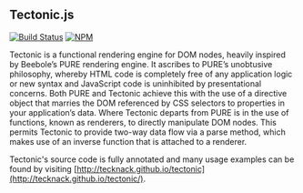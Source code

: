 Tectonic.js
-----------

[![Build Status](https://travis-ci.org/tecknack/tectonic.svg?branch=master)](https://travis-ci.org/tecknack/tectonic)
[![NPM](https://img.shields.io/npm/v/tectonic.js.svg)](https://www.npmjs.com/package/tectonic.js)

Tectonic is a functional rendering engine for DOM nodes, heavily inspired by
Beebole’s PURE rendering engine. It ascribes to PURE’s unobtusive philosophy,
whereby HTML code is completely free of any application logic or new syntax and
JavaScript code is uninhibited by presentational concerns.
Both PURE and Tectonic achieve this with the use of a directive object that
marries the DOM referenced by CSS selectors to properties in your application’s
data. Where Tectonic departs from PURE is in the use of functions, known as
renderers, to directly manipulate DOM nodes. This permits Tectonic to provide
two-way data flow via a parse method, which makes use of an inverse function
that is attached to a renderer.

Tectonic's source code is fully annotated and many usage examples can be found
by visiting [http://tecknack.github.io/tectonic](http://tecknack.github.io/tectonic/).
